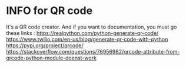 # INFO for QR code
It's a QR code creator. And if you want to documentation, you must go these links :
https://realpython.com/python-generate-qr-code/
https://www.twilio.com/en-us/blog/generate-qr-code-with-python
https://pypi.org/project/qrcode/
https://stackoverflow.com/questions/76956982/qrcode-attribute-from-qrcode-python-module-doenst-work

